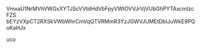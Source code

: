 VmxaU1NrMVhVWGxXYTJScVVtdHdVbFpyVWtOVVJrVjVUbGhPYTAxcmIzcFZS
bEYzVXpCT2RXSkVWbWhrCmVqQTVRMmR3YzJGWVJUMEtDblJuWkE9PQoKaHJx

uco